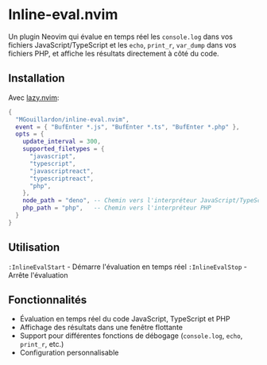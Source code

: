 # Inline-eval.nvim

Un plugin Neovim qui évalue en temps réel les `console.log` dans vos fichiers JavaScript/TypeScript et les `echo`, `print_r`, `var_dump` dans vos fichiers PHP, et affiche les résultats directement à côté du code.

## Installation

Avec [lazy.nvim](https://github.com/folke/lazy.nvim):

```lua
{
  "MGouillardon/inline-eval.nvim",
  event = { "BufEnter *.js", "BufEnter *.ts", "BufEnter *.php" },
  opts = {
    update_interval = 300,
    supported_filetypes = {
      "javascript",
      "typescript",
      "javascriptreact",
      "typescriptreact",
      "php",
    },
    node_path = "deno", -- Chemin vers l'interpréteur JavaScript/TypeScript
    php_path = "php",   -- Chemin vers l'interpréteur PHP
  }
}
```

## Utilisation

`:InlineEvalStart` - Démarre l'évaluation en temps réel
`:InlineEvalStop` - Arrête l'évaluation

## Fonctionnalités

- Évaluation en temps réel du code JavaScript, TypeScript et PHP
- Affichage des résultats dans une fenêtre flottante
- Support pour différentes fonctions de débogage (`console.log`, `echo`, `print_r`, etc.)
- Configuration personnalisable
